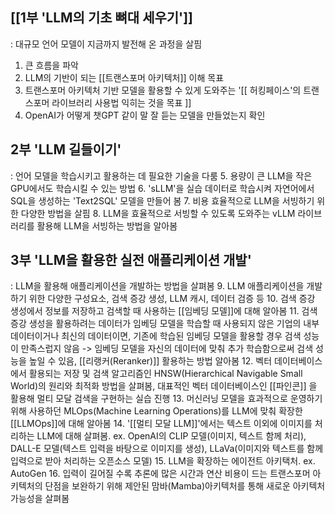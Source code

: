 ## [[1부 'LLM의 기초 뼈대 세우기']]
  : 대규모 언어 모델이 지금까지 발전해 온 과정을 살핌
  1. 큰 흐름을 파악
  2. LLM의 기반이 되는 [[트랜스포머 아키텍처]] 이해 목표
  3. 트랜스포머 아키텍처 기반 모델을 활용할 수 있게 도와주는 '[[ 허킹페이스'의 트랜스포머 라이브러리 사용법 익히는 것을 목표 ]]
  4. OpenAI가 어떻게 챗GPT 같이 말 잘 듣는 모델을 만들었는지 확인
## 2부 'LLM 길들이기'
  : 언어 모델을 학습시키고 활용하는 데 필요한 기술을 다룸
  5. 용량이 큰 LLM을 작은 GPU에서도 학습시킬 수 있는 방법
  6. 'sLLM'을 실습 데이터로 학습시켜 자연어에서 SQL을 생성하는 'Text2SQL' 모델을 만들어 봄
  7. 비용 효율적으로 LLM을 서빙하기 위한 다양한 방법을 살핌
  8. LLM을 효율적으로 서빙할 수 있도록 도와주는 vLLM 라이브러리를 활용해 LLM을 서빙하는 방법을 알아봄
## 3부 'LLM을 활용한 실전 애플리케이션 개발'
  : LLM을 활용해 애플리케이션을 개발하는 방법을 살펴봄
  9. LLM 애플리케이션을 개발하기 위한 다양한 구성요소, 검색 증강 생성, LLM 캐시, 데이터 검증 등
  10. 검색 증강 생성에서 정보를 저장하고 검색할 때 사용하는 [[임베딩 모델]]에 대해 알아봄
  11. 검색 증강 생성을 활용하려는 데이터가 임베딩 모델을 학습할 때 사용되지 않은 기업의 내부 데이터이거나 최신의 데이터이면, 기존에 학습된 임베딩 모델을 활용할 경우 검색 성능이 만족스럽지 않음 -> 임베딩 모델을 자신의 데이터에 맞춰 추가 학습함으로써 검색 성능을 높일 수 있음, [[리랭커(Reranker)]] 활용하는 방법 알아봄
  12. 벡터 데이터베이스에서 활용되는 저장 및 검색 알고리즘인 HNSW(Hierarchical Navigable Small World)의 원리와 최적화 방법을 살펴봄, 대표적인 벡터 데이터베이스인 [[파인콘]] 을 활용해 멀티 모달 검색을 구현하는 실습 진행
  13. 머신러닝 모델을 효과적으로 운영하기 위해 사용하던 MLOps(Machine Learning Operations)를 LLM에 맞춰 확장한 [[LLMOps]]에 대해 알아봄
  14. '[[멀티 모달 LLM]]'에서는 텍스트 이외에 이미지를 처리하는 LLM에 대해 살펴봄. ex. OpenAI의 CLIP 모델(이미지, 텍스트 함께 처리), DALL-E 모델(텍스트 입력을 바탕으로 이미지를 생성), LLaVa(이미지와 텍스트를 함께 입력으로 받아 처리하는 오픈소스 모델) 
  15. LLM을 확장하는 에이전트 아키택처. ex. AutoGen
  16. 입력이 길어질 수록 추론에 많은 시간과 연산 비용이 드는 트랜스포머 아키텍처의 단점을 보완하기 위해 제안된 맘바(Mamba)아키텍처를 통해 새로운 아키텍처 가능성을 살펴봄
